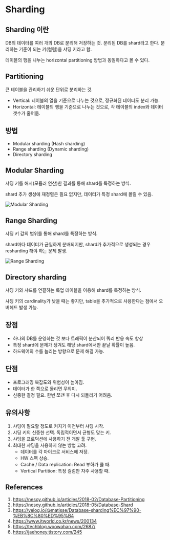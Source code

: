 # Sharding

## Sharding 이란

DB의 데이터를 여러 개의 DB로 분리해 저장하는 것. 분리된 DB를 shard라고 한다. 분리하는 기준이 되는 키(컬럼)을 샤딩 키라고 함.

테이블의 행을 나누는 horizontal partitioning 방법과 동일하다고 볼 수 있다.

## Partitioning

큰 테이블을 관리하기 쉬운 단위로 분리하는 것.

- Vertical: 테이블의 열을 기준으로 나누는 것으로, 정규화된 데이터도 분리 가능.
- Horizontal: 테이블의 행을 기준으로 나누는 것으로, 각 테이블의 index와 데이터 갯수가 줄어듦.

## 방법

- Modular sharding (Hash sharding)
- Range sharding (Dynamic sharding)
- Directory sharding

## Modular Sharding

샤딩 키를 해시(모듈러 연산)한 결과를 통해 shard를 특정하는 방식.

shard 추가 생성에 재정렬은 필요 없지만, 데이터가 특정 shard에 몰릴 수 있음.

![Modular Sharding](https://techblog.woowahan.com/wp-content/uploads/img/2020-07-06/thiiing-db-modular-sharding.png)

## Range Sharding

샤딩 키 값의 범위를 통해 shard를 특정하는 방식.

shard마다 데이터가 균일하게 분배되지만, shard가 추가적으로 생성되는 경우 resharding 해야 하는 문제 발생.

![Range Sharding](https://techblog.woowahan.com/wp-content/uploads/img/2020-07-06/thiiing-db-range-sharding.png)

## Directory sharding

샤딩 키와 샤드를 연결하는 룩업 테이블을 이용해 shard를 특정하는 방식.

샤딩 키의 cardinality가 낮을 때는 좋지만, table을 추가적으로 사용한다는 점에서 오버헤드 발생 가능.

## 장점

- 하나의 DB를 운영하는 것 보다 트래픽이 분산되어 쿼리 반응 속도 향상
- 특정 shard에 문제가 생겨도 해당 shard에서만 끝날 확률이 높음.
- 하드웨어의 수를 늘리는 방향으로 문제 해결 가능.

## 단점

- 프로그래밍 복잡도와 위험성이 높아짐.
- 데이터가 한 쪽으로 몰리면 무의미.
- 신중한 결정 필요. 한번 쪼갠 후 다시 되돌리기 어려움.

## 유의사항

1. 샤딩이 필요할 정도로 커지기 이전부터 샤딩 시작.
2. 샤딩 키의 신중한 선택. 독립적이면서 균형도 맞는 키.
3. 샤딩을 프로덕션에 사용하기 전 개발 툴 구현.
4. 최대한 샤딩을 사용하지 않는 방법 고려.
   - 데이터를 각 마이크로 서비스에 저장.
   - HW 스펙 상승.
   - Cache / Data replication: Read 부하가 클 때.
   - Vertical Partition: 특정 컬럼만 자주 사용할 때.

## References

1. https://nesoy.github.io/articles/2018-02/Database-Partitioning
2. https://nesoy.github.io/articles/2018-05/Database-Shard
3. https://velog.io/@matisse/Database-sharding%EC%97%90-%EB%8C%80%ED%95%B4
4. https://www.itworld.co.kr/news/200134
5. https://techblog.woowahan.com/2687/
6. https://jaehoney.tistory.com/245

